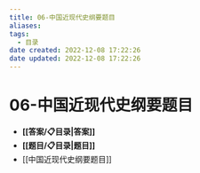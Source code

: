 ```yaml
---
title: 06-中国近现代史纲要题目
aliases:
tags:
  - 目录
date created: 2022-12-08 17:22:26
date updated: 2022-12-08 17:22:26
---
```


# 06-中国近现代史纲要题目

- **[[答案/📋目录|答案]]**
- **[[题目/📋目录|题目]]**
- [[中国近现代史纲要题目]]
